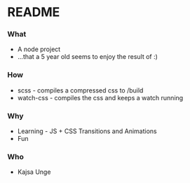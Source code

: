 # README #

### What ###
* A node project
* ...that a 5 year old seems to enjoy the result of :)

### How ###
* scss - compiles a compressed css to /build
* watch-css - compiles the css and keeps a watch running

### Why ###
* Learning - JS + CSS Transitions and Animations
* Fun

### Who ###
* Kajsa Unge